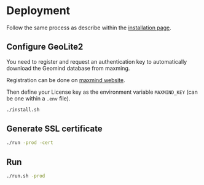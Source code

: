 # Deployment

Follow the same process as describe within the [installation page](./installation).

## Configure GeoLite2

You need to register and request an authentication key to automatically download the Geomind database from maxming.

Registration can be done on [maxmind website](https://dev.maxmind.com/geoip/geolite2-free-geolocation-data?lang=en).

Then define your License key as the environment variable `MAXMIND_KEY` (can be one within a `.env` file).

```bash
./install.sh
```

## Generate SSL certificate

```bash
./run -prod -cert
```

## Run

```bash
./run.sh -prod
```